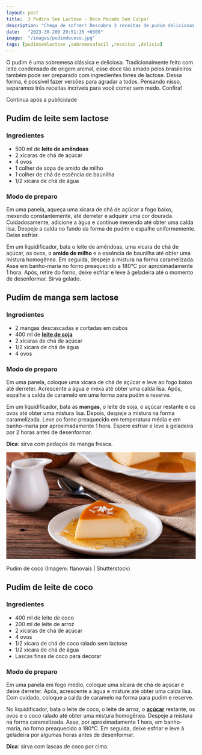 ```yaml
---
layout: post
title:  3 Pudins Sem Lactose - Doce Pecado Sem Culpa!
description: "Chega de sofrer! Descubra 3 receitas de pudim deliciosas e sem lactose para adoçar a vida sem culpa."
date:   "2023-30-200 20:51:35 +0300"
image:  "/images/pudimdecoco.jpg"
tags: [pudimsemlactose ,sobremesafacil ,receitas ,delicia]
---
```


O pudim é uma sobremesa clássica e deliciosa. Tradicionalmente feito com leite condensado de origem animal, esse doce tão amado pelos brasileiros também pode ser preparado com ingredientes livres de lactose. Dessa forma, é possível fazer versões para agradar a todos. Pensando nisso, separamos três receitas incríveis para você comer sem medo. Confira!

Continua após a publicidade

## Pudim de leite sem lactose

### Ingredientes

-   500 ml de **leite de amêndoas**
-   2 xícaras de chá de açúcar
-   4 ovos
-   1 colher de sopa de amido de milho
-   1 colher de chá de essência de baunilha
-   1/2 xícara de chá de água

### Modo de preparo

Em uma panela, aqueça uma xícara de chá de açúcar a fogo baixo, mexendo constantemente, até derreter e adquirir uma cor dourada. Cuidadosamente, adicione a água e continue mexendo até obter uma calda lisa. Despeje a calda no fundo da forma de pudim e espalhe uniformemente. Deixe esfriar.

Em um liquidificador, bata o leite de amêndoas, uma xícara de chá de açúcar, os ovos, o **amido de milho** e a essência de baunilha até obter uma mistura homogênea. Em seguida, despeje a mistura na forma caramelizada. Asse em banho-maria no forno preaquecido a 180°C por aproximadamente 1 hora. Após, retire do forno, deixe esfriar e leve à geladeira até o momento de desenformar. Sirva gelado.

## Pudim de manga sem lactose

### Ingredientes

-   2 mangas descascadas e cortadas em cubos
-   400 ml de **[leite de soja](/tags/#pudimsemlactose)**
-   2 xícaras de chá de açúcar
-   1/2 xícara de chá de água
-   4 ovos

### Modo de preparo

Em uma panela, coloque uma xícara de chá de açúcar e leve ao fogo baixo até derreter. Acrescente a água e mexa até obter uma calda lisa. Após, espalhe a calda de caramelo em uma forma para pudim e reserve.

Em um liquidificador, bata as **mangas**, o leite de soja, o açúcar restante e os ovos até obter uma mistura lisa. Depois, despeje a mistura na forma caramelizada. Leve ao forno preaquecido em temperatura média e em banho-maria por aproximadamente 1 hora. Espere esfriar e leve à geladeira por 2 horas antes de desenformar.

**Dica**: sirva com pedaços de manga fresca.

![Fatia de pudim de coco em prato branco; ao lado, há uma jarra branca e colher](/images/pudimdecoco.jpg#wide)

Pudim de coco (Imagem: flanovais | Shutterstock)

## Pudim de leite de coco

### Ingredientes

-   400 ml de leite de coco
-   200 ml de leite de arroz
-   2 xícaras de chá de açúcar
-   4 ovos
-   1/2 xícara de chá de coco ralado sem lactose
-   1/2 xícara de chá de água
-   Lascas finas de coco para decorar

### Modo de preparo

Em uma panela em fogo médio, coloque uma xícara de chá de açúcar e deixe derreter. Após, acrescente a água e misture até obter uma calda lisa. Com cuidado, coloque a calda de caramelo na forma para pudim e reserve.

No liquidificador, bata o leite de coco, o leite de arroz, o **[açúcar](/tags/#pudimsemlactose)** restante, os ovos e o coco ralado até obter uma mistura homogênea. Despeje a mistura na forma caramelizada. Asse, por aproximadamente 1 hora, em banho-maria, no forno preaquecido a 180°C. Em seguida, deixe esfriar e leve à geladeira por algumas horas antes de desenformar.

**Dica**: sirva com lascas de coco por cima.
